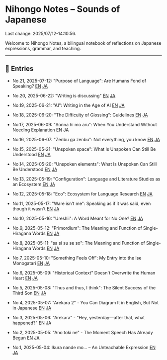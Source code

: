 # Nihongo Notes – Sounds of Japanese

Last change: 2025/07/12-14:10:56.

Welcome to Nihongo Notes, a bilingual notebook of reflections on Japanese expressions, grammar, and teaching.

---

## 📅 Entries

- No.21, 2025-07-12: "Purpose of Language": Are Humans Fond of Speaking? [EN](2025/2025-07-12_purposeoflanguage_en.md)
  [JA](2025/2025-07-12_purposeoflanguage_ja.md)

- No.20, 2025-06-22: "Writing is discussing" [EN](2025/2025-06-22_writing_discussing_en.md) [JA](2025/2025-06-22_writing_discussing_ja.md)

- No.19, 2025-06-21: "AI": Writing in the Age of AI [EN](2025/2025-06-21_ai_production_en.md) [JA](2025/2025-06-21_ai_production_ja.md)

- No.18, 2025-06-20: "The Difficulty of Glossing": Guidelines [EN](2025/2025-06-20_gloss_difficulty_en.md) [JA](2025/2025-06-20_gloss_difficulty_ja.md)

- No.17, 2025-06-09: "Sonna hi mo aru": When You Understand Without Needing Explanation [EN](2025/2025-06-09_sonnnahimoaru_en.md)
  [JA](2025/2025-06-09_sonnnahimoaru_ja.md)

- No.16, 2025-06-07: "Zenbu ga zenbu": Not everything, you know [EN](2025/2025-06-07_zenbugazenbu_en.md) [JA](2025/2025-06-07_zenbugazenbu_ja.md)

- No.15, 2025-05-21: "Unspoken space": What Is Unspoken Can Still Be Understood [EN](2025/2025-05-21_unspokenspace_en.md)
  [JA](2025/2025-05-21_unspokenspace_ja.md)

- No.14, 2025-05-20: "Unspoken elements": What Is Unspoken Can Still Be Understood [EN](2025/2025-05-20_unspokenandunderstand_en.md)
  [JA](2025/2025-05-20_unspokenandunderstand_ja.md)

- No.13, 2025-05-19: "Configuration": Language and Literature Studies as an Ecosystem [EN](2025/2025-05-19_configecosystem_en.md)
  [JA](2025/2025-05-19_configecosystem_ja.md)

- No.12, 2025-05-18: "Eco": Ecosystem for Language Research [EN](2025/2025-05-18_ecosystemoflangresearch_en.md)
  [JA](2025/2025-05-18_ecosystemoflangresearch_ja.md)

- No.11, 2025-05-17: "Ware isn't me": Speaking as if it was said, even though it wasn't [EN](2025/2025-05-17_wareutanoyaunaru_en.md)
  [JA](2025/2025-05-17_wareutanoyaunaru_ja.md)

- No.10, 2025-05-16: "Ureshii": A Word Meant for No One? [EN](2025/2025-05-16_adj_selftalk_en.md) [JA](2025/2025-05-16_adj_selftalk_ja.md)

- No.9, 2025-05-12: "Primordium": The Meaning and Function of Single-Hiragana Words [EN](2025/2025-05-12_primordium_en.md)
  [JA](2025/2025-05-12_primordium_ja.md)

- No.8, 2025-05-11: "sa si su se so": The Meaning and Function of Single-Hiragana Words [EN](2025/2025-05-11_sasisuseso_en.md)
  [JA](2025/2025-05-11_sasisuseso_ja.md)

- No.7, 2025-05-10: "Something Feels Off": My Entry into the Ise Monogatari [EN](2025/2025-05-10_nankahen_en.md) [JA](2025/2025-05-10_nankahen_ja.md)

- No.6, 2025-05-09: "Historical Context" Doesn't Overwrite the Human Heart [EN](2025/2025-05-09_jidaihaikei_en.md) [JA](2025/2025-05-09_jidaihaikei_ja.md)

- No.5, 2025-05-08: "Thus and thus, I think": The Silent Success of the Third Son [EN](2025/2025-05-08_tsukumogami_en.md)
  [JA](2025/2025-05-08_tsukumogami_ja.md)

- No.4, 2025-05-07: "Arekara 2" - You Can Diagram It in English, But Not in Japanese [EN](2025/2025-05-07_arekara2_en.md) [JA](2025/2025-05-07_arekara2_ja.md)

- No.3, 2025-05-06: "Arekara" - "Hey, yesterday—after that, what happened?" [EN](2025/2025-05-06_arekara_en.md) [JA](2025/2025-05-06_arekara_ja.md)

- No.2, 2025-05-05: "Ano toki ne" - The Moment Speech Has Already Begun [EN](2025/2025-05-05_anotokine_en.md) [JA](2025/2025-05-05_anotokine_ja.md)

- No.1, 2025-05-04: Ikura nande mo... – An Unteachable Expression [EN](2025/2025-05-04_ikura-nandemo_en.md) [JA](2025/2025-05-04_ikura-nandemo_ja.md)
